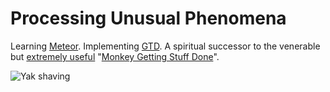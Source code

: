 # Processing Unusual Phenomena

Learning [Meteor](http://meteor.com/). Implementing [GTD](http://en.wikipedia.org/wiki/Getting_Things_Done). A spiritual successor to the venerable but [extremely useful](http://mgsd.tiddlyspot.com/demo3.html) "[Monkey Getting Stuff Done](https://github.com/simonbaird/mGSD)". 

![Yak shaving](http://www.zinzin.com/wp-content/uploads/2012/10/yak-shaving.jpg)
